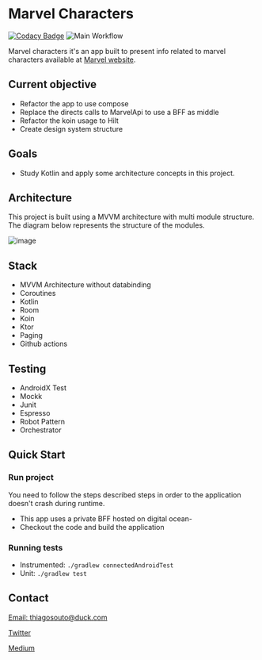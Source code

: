 # Marvel Characters

[![Codacy Badge](https://app.codacy.com/project/badge/Grade/1cf3763119e849af8a12f681635b76f1)](https://www.codacy.com/gh/othiagosouto/MarvelPoc/dashboard?utm_source=github.com&amp;utm_medium=referral&amp;utm_content=othiagosouto/MarvelPoc&amp;utm_campaign=Badge_Grade)
![Main Workflow](https://github.com/othiagosouto/MarvelPoc/actions/workflows/main.yml/badge.svg?branch=main)

Marvel characters it's an app built to present info related to marvel characters available at [Marvel website](https://developer.marvel.com/docs).

## Current objective

-   Refactor the app to use compose
-   Replace the directs calls to MarvelApi to use a BFF as middle
-   Refactor the koin usage to Hilt
-   Create design system structure

## Goals

-   Study Kotlin and apply some architecture concepts in this project.

## Architecture

This project is built using a MVVM architecture with multi module structure. The diagram below represents the structure of the modules.

![image](https://user-images.githubusercontent.com/5900020/82272449-098f2c00-9951-11ea-9bcf-13ea55b1d6f3.png)

## Stack

-   MVVM Architecture without databinding
-   Coroutines
-   Kotlin
-   Room
-   Koin
-   Ktor
-   Paging
-   Github actions

## Testing

-   AndroidX Test
-   Mockk
-   Junit
-   Espresso
-   Robot Pattern
-   Orchestrator

## Quick Start

### Run project

You need to follow the steps described steps in order to the application doesn't crash during runtime.

-   This app uses a private BFF hosted on digital ocean-
-   Checkout the code and build the application

### Running tests

-   Instrumented: `./gradlew connectedAndroidTest`
-   Unit: `./gradlew test`

## Contact

[Email: thiagosouto@duck.com](mailto:thiagosouto@duck.com)

[Twitter](https://twitter.com/othiagosouto)

[Medium](https://othiagosouto.medium.com/)
